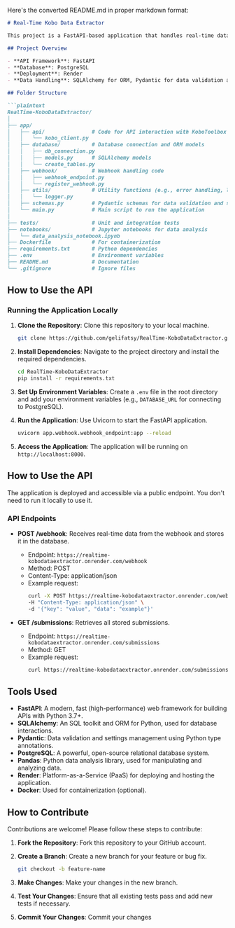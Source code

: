 Here's the converted README.md in proper markdown format:

```markdown
# Real-Time Kobo Data Extractor

This project is a FastAPI-based application that handles real-time data extraction from a webhook, processes the data, and stores it in a PostgreSQL database. The application is deployed on Render, ensuring seamless communication for webhook submissions.

## Project Overview

- **API Framework**: FastAPI
- **Database**: PostgreSQL
- **Deployment**: Render
- **Data Handling**: SQLAlchemy for ORM, Pydantic for data validation and serialization, and Pandas for data analysis.

## Folder Structure

```plaintext
RealTime-KoboDataExtractor/
│
├── app/
│   ├── api/               # Code for API interaction with KoboToolbox
│   │   └── kobo_client.py
│   ├── database/          # Database connection and ORM models
│   │   ├── db_connection.py
│   │   ├── models.py      # SQLAlchemy models
│   │   └── create_tables.py
│   ├── webhook/           # Webhook handling code
│   │   ├── webhook_endpoint.py
│   │   └── register_webhook.py
│   ├── utils/             # Utility functions (e.g., error handling, logging)
│   │   └── logger.py
│   ├── schemas.py         # Pydantic schemas for data validation and serialization
│   └── main.py            # Main script to run the application
│
├── tests/                 # Unit and integration tests
├── notebooks/             # Jupyter notebooks for data analysis
│   └── data_analysis_notebook.ipynb
├── Dockerfile             # For containerization
├── requirements.txt       # Python dependencies
├── .env                   # Environment variables
├── README.md              # Documentation
└── .gitignore             # Ignore files
```

## How to Use the API

### Running the Application Locally

1. **Clone the Repository**: Clone this repository to your local machine.

   ```bash
   git clone https://github.com/gelifatsy/RealTime-KoboDataExtractor.git
   ```

2. **Install Dependencies**: Navigate to the project directory and install the required dependencies.

   ```bash
   cd RealTime-KoboDataExtractor
   pip install -r requirements.txt
   ```

3. **Set Up Environment Variables**: Create a `.env` file in the root directory and add your environment variables (e.g., `DATABASE_URL` for connecting to PostgreSQL).

4. **Run the Application**: Use Uvicorn to start the FastAPI application.

   ```bash
   uvicorn app.webhook.webhook_endpoint:app --reload
   ```

5. **Access the Application**: The application will be running on `http://localhost:8000`.

## How to Use the API

The application is deployed and accessible via a public endpoint. You don't need to run it locally to use it.

### API Endpoints

- **POST /webhook**: Receives real-time data from the webhook and stores it in the database.
  - Endpoint: `https://realtime-kobodataextractor.onrender.com/webhook`
  - Method: POST
  - Content-Type: application/json
  - Example request:
    ```bash
    curl -X POST https://realtime-kobodataextractor.onrender.com/webhook \
    -H "Content-Type: application/json" \
    -d '{"key": "value", "data": "example"}'
    ```

- **GET /submissions**: Retrieves all stored submissions.
  - Endpoint: `https://realtime-kobodataextractor.onrender.com/submissions`
  - Method: GET
  - Example request:
    ```bash
    curl https://realtime-kobodataextractor.onrender.com/submissions
    ```

## Tools Used

- **FastAPI**: A modern, fast (high-performance) web framework for building APIs with Python 3.7+.
- **SQLAlchemy**: An SQL toolkit and ORM for Python, used for database interactions.
- **Pydantic**: Data validation and settings management using Python type annotations.
- **PostgreSQL**: A powerful, open-source relational database system.
- **Pandas**: Python data analysis library, used for manipulating and analyzing data.
- **Render**: Platform-as-a-Service (PaaS) for deploying and hosting the application.
- **Docker**: Used for containerization (optional).

## How to Contribute

Contributions are welcome! Please follow these steps to contribute:

1. **Fork the Repository**: Fork this repository to your GitHub account.

2. **Create a Branch**: Create a new branch for your feature or bug fix.

   ```bash
   git checkout -b feature-name
   ```

3. **Make Changes**: Make your changes in the new branch.

4. **Test Your Changes**: Ensure that all existing tests pass and add new tests if necessary.

5. **Commit Your Changes**: Commit your changes